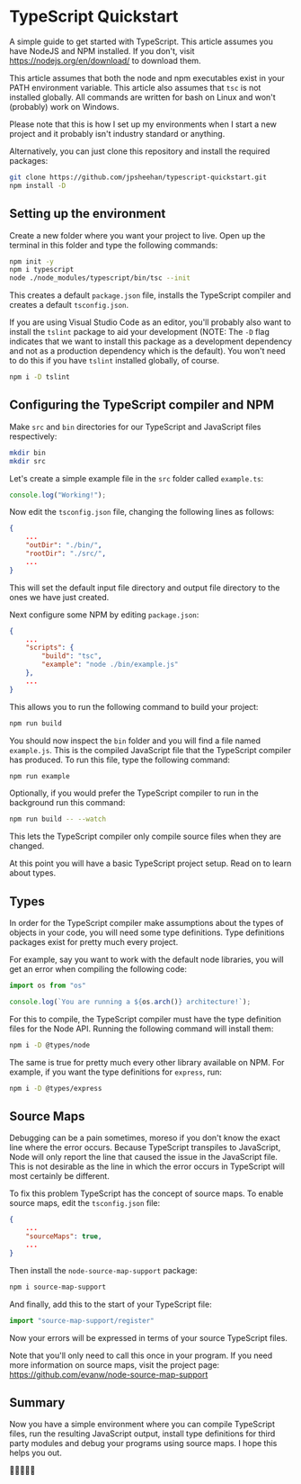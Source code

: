 # TypeScript Quickstart
A simple guide to get started with TypeScript. This article assumes you have NodeJS and NPM installed. If you don't, visit https://nodejs.org/en/download/ to download them.

This article assumes that both the node and npm executables exist in your PATH environment variable. This article also assumes that `tsc` is not installed globally. All commands are written for bash on Linux and won't (probably) work on Windows.

Please note that this is how I set up my environments when I start a new project and it probably isn't industry standard or anything.

Alternatively, you can just clone this repository and install the required packages:

```bash
git clone https://github.com/jpsheehan/typescript-quickstart.git
npm install -D
```

## Setting up the environment
Create a new folder where you want your project to live. Open up the terminal in this folder and type the following commands:

```bash
npm init -y
npm i typescript
node ./node_modules/typescript/bin/tsc --init
```

This creates a default `package.json` file, installs the TypeScript compiler and creates a default `tsconfig.json`.

If you are using Visual Studio Code as an editor, you'll probably also want to install the `tslint` package to aid your development (NOTE: The `-D` flag indicates that we want to install this package as a development dependency and not as a production dependency which is the default). You won't need to do this if you have `tslint` installed globally, of course.
```bash
npm i -D tslint
```
## Configuring the TypeScript compiler and NPM

Make `src` and `bin` directories for our TypeScript and JavaScript files respectively:

```bash
mkdir bin
mkdir src
```

Let's create a simple example file in the `src` folder called `example.ts`:

```typescript
console.log("Working!");
```

Now edit the `tsconfig.json` file, changing the following lines as follows:

```json
{
    ...
    "outDir": "./bin/",
    "rootDir": "./src/",
    ...
}
```

This will set the default input file directory and output file directory to the ones we have just created.

Next configure some NPM by editing `package.json`:

```json
{
    ...
    "scripts": {
        "build": "tsc",
        "example": "node ./bin/example.js"
    },
    ...
}
```

This allows you to run the following command to build your project:

```bash
npm run build
```

You should now inspect the `bin` folder and you will find a file named `example.js`. This is the compiled JavaScript file that the TypeScript compiler has produced. To run this file, type the following command:

```bash
npm run example
```

Optionally, if you would prefer the TypeScript compiler to run in the background run this command:

```bash
npm run build -- --watch
```

This lets the TypeScript compiler only compile source files when they are changed.

At this point you will have a basic TypeScript project setup. Read on to learn about types.

## Types

In order for the TypeScript compiler make assumptions about the types of objects in your code, you will need some type definitions. Type definitions packages exist for pretty much every project.

For example, say you want to work with the default node libraries, you will get an error when compiling the following code:

```typescript
import os from "os"

console.log(`You are running a ${os.arch()} architecture!`);
```

For this to compile, the TypeScript compiler must have the type definition files for the Node API. Running the following command will install them:

```bash
npm i -D @types/node
```

The same is true for pretty much every other library available on NPM. For example, if you want the type definitions for `express`, run:

```bash
npm i -D @types/express
```

## Source Maps

Debugging can be a pain sometimes, moreso if you don't know the exact line where the error occurs. Because TypeScript transpiles to JavaScript, Node will only report the line that caused the issue in the JavaScript file. This is not desirable as the line in which the error occurs in TypeScript will most certainly be different.

To fix this problem TypeScript has the concept of source maps. To enable source maps, edit the `tsconfig.json` file:

```json
{
    ...
    "sourceMaps": true,
    ...
}
```

Then install the `node-source-map-support` package:

```bash
npm i source-map-support
```

And finally, add this to the start of your TypeScript file:

```typescript
import "source-map-support/register"
```

Now your errors will be expressed in terms of your source TypeScript files.

Note that you'll only need to call this once in your program. If you need more information on source maps, visit the project page: https://github.com/evanw/node-source-map-support

## Summary

Now you have a simple environment where you can compile TypeScript files, run the resulting JavaScript output, install type definitions for third party modules and debug your programs using source maps. I hope this helps you out.

🍍🍕🍍🍕🍍